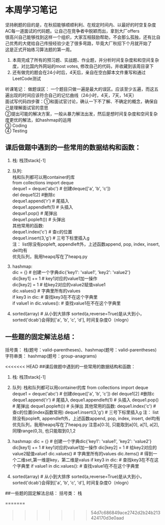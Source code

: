 # 本周学习笔记

坚持刷题的目的是，在秋招能够顺顺利利、在规定时间内、以最好的时空复杂度AC每一道面试的代码题。让自己在竞争者中脱颖而出，拿到大厂offers  
很高兴自己能够找到这样一个组织，大家互相鼓励帮助，不会那么孤独，还有比自己优秀的大佬给自己传授经验少走了很多弯路，毕竟大厂秋招下个月就开始了  
这是正式开始练习算法题的第一周。  

1. 本周完成了所有的预习题、实战题、作业题，并分析时间复杂度和和空间复杂度，对比国内外网站的most votes, 修改自己的代码，并收藏到该周目录下  
2. 还有做完的题会在24小时后，4天后，亲自在空白脚本文件重写和通过LeetCode测试  

听课笔记： 
做题误区： 一个题目只做一遍是最大的误区。应该至少五遍，而这五遍出现的时间应该符合自己的记忆曲线（24小时，4天，7天，14天）  
面试写代码四步骤：①和面试官讨论，确认一下不了解、不确定的概念，确保自己是理解面试官的意思  
               ②提出可能的解决方案，一般从暴力解法出发，然后是想时间复杂度和空间复杂度更优的解法，如hashmap的运用  
               ③ Coding  
               ④ Testing  
               
## 课后做题中遇到的一些常用的数据结构和函数：
1. 栈: 栈顶stack[-1]  
2. 队列:   
栈和队列都可以用container的库  
from collections import deque  
deque1 = deque('abc') # 创建deque(['a', 'b', 'c'])  
del deque1[2] #删除c  
deque1.append('r') # 尾插入  
deque1.appendleft(1) # 头插入  
deque1.pop() # 尾弹出  
deque1.popleft()) # 头弹出  
其他常用的函数:  
deque1.index('c') # 查c的位置  
deque1.insert(3,'g') # 三号下标里插入g  
注： list除没有popleft, appendleft外，上述函数append, pop, index, insert, del均有  
优先队列，我用heapq写在了heapq.py  


3. hashmap:   
dic = {} # 创建一个字典dic{'key1': 'value1', 'key2': 'value2'}  
dic[key1] += 1 # key1对应的value1加一操作  
dic[key2] = 1 # 给key2对应的value2赋值value1  
dic.values() # 字典里所有的values  
if key3 in dic: # 查找key3在不在这个字典里  
if value1 in dic.values(): # 查找value1在不在这个字典里  



4. sorted(array) # 从小到大排序 sorted(a,reverse=True)是从大到小，sorted('dcab')会得到['a', 'b', 'c', 'd'], 时间复杂度O（nlogn）  

## 一些题的固定解法总结：  
括号类： 栈(题号：valid-parentheses)、hashmap(题号：valid-parentheses)  
字符串类： hashmap(题号：group-anagrams)  
               
<<<<<<< HEAD
##课后做题中遇到的一些常用的数据结构和函数：
1. 栈: 栈顶stack[-1]
2. 队列: 
栈和队列都可以用container的库
from collections import deque
deque1 = deque('abc') # 创建deque(['a', 'b', 'c'])
del deque1[2] #删除c
deque1.append('r') # 尾插入
deque1.appendleft(1) # 头插入
deque1.pop() # 尾弹出
deque1.popleft()) # 头弹出
其他常用的函数:
deque1.index('c') # 查c的位置(index函数常用)
deque1.insert(3,'g') # 三号下标里插入g
注： list除没有popleft, appendleft外，上述函数append, pop, index, insert, del均有
优先队列，我用heapq写在了heapq.py
注意a[0:3], 只能取到a[0], a[1], a[2], 同理range(0,3), 也只能取到0,1,2


3. hashmap: 
dic = {} # 创建一个字典dic{'key1': 'value1', 'key2': 'value2'}
dic[key1] += 1 # key1对应的value1加一操作
dic[key2] = 1 # 给key2对应的value2赋值value1
dic.values() # 字典里所有的values
dic.items() # 得到一个二维set,第一维是key，第二维是valus
if key3 in dic: # 查找key3在不在这个字典里
if value1 in dic.values(): # 查找value1在不在这个字典里



4. sorted(array) # 从小到大排序 sorted(a,reverse=True)是从大到小，sorted('dcab')会得到['a', 'b', 'c', 'd'], 时间复杂度O（nlogn）

##一些题的固定解法总结：
括号类： 栈               
               
=======
>>>>>>> 54d7c686849ace2742d2b24b213424170d3e0aad
